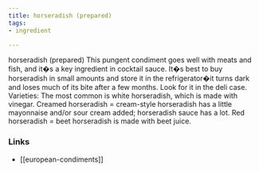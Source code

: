 ```yaml
---
title: horseradish (prepared)
tags:
- ingredient

---
```

horseradish (prepared) This pungent condiment goes well with meats and fish, and it�s a key ingredient in cocktail sauce. It�s best to buy horseradish in small amounts and store it in the refrigerator�it turns dark and loses much of its bite after a few months. Look for it in the deli case. Varieties: The most common is white horseradish, which is made with vinegar. Creamed horseradish = cream-style horseradish has a little mayonnaise and/or sour cream added; horseradish sauce has a lot. Red horseradish = beet horseradish is made with beet juice.

### Links

* [[european-condiments]]
